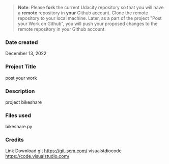 >**Note**: Please **fork** the current Udacity repository so that you will have a **remote** repository in **your** Github account. Clone the remote repository to your local machine. Later, as a part of the project "Post your Work on Github", you will push your proposed changes to the remote repository in your Github account.

### Date created
December 13, 2022

### Project Title
post your work 

### Description
project bikeshare

### Files used
bikeshare.py

### Credits
Link Download git https://git-scm.com/
visualstdiocode https://code.visualstudio.com/
